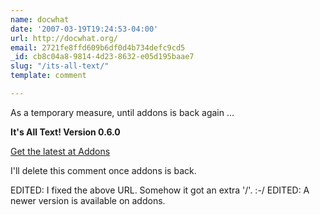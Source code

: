 ```yaml
---
name: docwhat
date: '2007-03-19T19:24:53-04:00'
url: http://docwhat.org/
email: 2721fe8ffd609b6df0d4b734defc9cd5
_id: cb8c04a8-9814-4d23-8632-e05d195baae7
slug: "/its-all-text/"
template: comment

---
```


As a temporary measure, until addons is back again  ...

<b>It's All Text!  Version 0.6.0</b>

<a href="https://addons.mozilla.org/en-US/firefox/addon/4125" rel="nofollow">Get the latest at Addons</a>

I'll delete this comment once addons is back.

EDITED: I fixed the above URL.  Somehow it got an extra '/'. :-/
EDITED: A newer version is available on addons.
